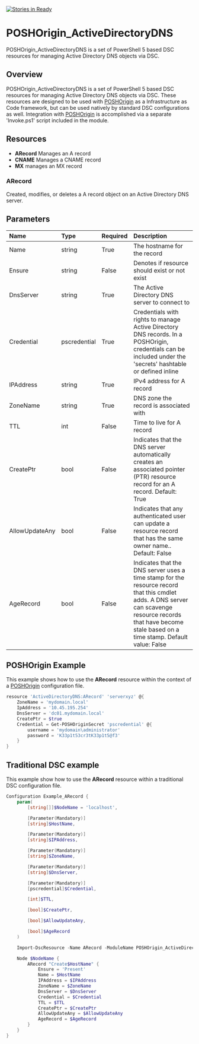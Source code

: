 [![Stories in Ready](https://badge.waffle.io/devblackops/POSHOrigin_ActiveDirectoryDNS.png?label=ready&title=Ready)](https://waffle.io/devblackops/POSHOrigin_ActiveDirectoryDNS)
# POSHOrigin_ActiveDirectoryDNS
POSHOrigin_ActiveDirectoryDNS is a set of PowerShell 5 based DSC resources for managing Active Directory DNS objects via DSC.

## Overview
POSHOrigin_ActiveDirectoryDNS is a set of PowerShell 5 based DSC resources for managing Active Directory DNS objects via DSC. These resources are designed to be used with [POSHOrigin](https://github.com/devblackops/POSHOrigin) as a Infrastructure as Code framework, but can be used natively by standard DSC configurations as well. Integration with [POSHOrigin](https://github.com/devblackops/POSHOrigin) is accomplished via a separate 'Invoke.ps1' script included in the module.

## Resources
* **ARecord** Manages an A record
* **CNAME** Manages a CNAME record
* **MX** manages an MX record

### ARecord

Created, modifies, or deletes a A record object on an Active Directory DNS server.

Parameters
----------

| Name            | Type         | Required | Description
| :---------------|:-------------|:---------|:-----------|
| Name            | string       | True     | The hostname for the record
| Ensure          | string       | False    | Denotes if resource should exist or not exist
| DnsServer       | string       | True     | The Active Directory DNS server to connect to
| Credential      | pscredential | True     | Credentials with rights to manage Active Directory DNS records. In a POSHOrigin, credentials can be included under the 'secrets' hashtable or defined inline
| IPAddress       | string       | True     | IPv4 address for A record
| ZoneName        | string       | True     | DNS zone the record is associated with
| TTL             | int          | False    | Time to live for A record
| CreatePtr       | bool         | False    | Indicates that the DNS server automatically creates an associated pointer (PTR) resource record for an A record. Default: True
| AllowUpdateAny  | bool         | False    | Indicates that any authenticated user can update a resource record that has the same owner name.. Default: False
| AgeRecord       | bool         | False    | Indicates that the DNS server uses a time stamp for the resource record that this cmdlet adds. A DNS server can scavenge resource records that have become stale based on a time stamp. Default value: False

## POSHOrigin Example

This example shows how to use the **ARecord** resource within the context of a [POSHOrigin](https://github.com/devblackops/POSHOrigin) configuration file.

```PowerShell
resource 'ActiveDirectoryDNS:ARecord' 'serverxyz' @{
    ZoneName = 'mydomain.local'
    IpAddress = '10.45.195.254'
    DnsServer = 'dc01.mydomain.local'
    CreatePtr = $true
    Credential = Get-POSHOriginSecret 'pscredential' @{
        username = 'mydomain\administrator'
        password = 'K33p1t53cr3tK33p1t5@f3'
    }
}
```

## Traditional DSC example

This example show how to use the **ARecord** resource within a traditional DSC configuration file.

```PowerShell
Configuration Example_ARecord {
    param(
        [string[]]$NodeName = 'localhost',

        [Parameter(Mandatory)]
        [string]$HostName,

        [Parameter(Mandatory)]
        [string]$IPAddress,

        [Parameter(Mandatory)]
        [string]$ZoneName,

        [Parameter(Mandatory)]
        [string]$DnsServer,

        [Parameter(Mandatory)]
        [pscredential]$Credential,

        [int]$TTL,

        [bool]$CreatePtr,

        [bool]$AllowUpdateAny,

        [bool]$AgeRecord
    )

    Import-DscResource -Name ARecord -ModuleName POSHOrigin_ActiveDirectoryDNS

    Node $NodeName {
        ARecord "Create$HostName" {
            Ensure = 'Present'
            Name = $HostName
            IPAddress = $IPAddress
            ZoneName = $ZoneName
            DnsServer = $DnsServer
            Credential = $Credential
            TTL = $TTL
            CreatePtr = $CreatePtr
            AllowUpdateAny = $AllowUpdateAny
            AgeRecord = $AgeRecord
        }
    }
}
```

